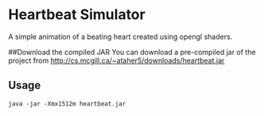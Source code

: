 # Heartbeat Simulator

A simple animation of a beating heart created using opengl shaders.

##Download the compiled JAR
You can download a pre-compiled jar of the project from
http://cs.mcgill.ca/~ataher5/downloads/heartbeat.jar

## Usage
```
java -jar -Xmx1512m heartbeat.jar
```
